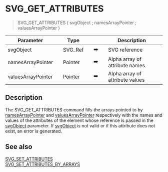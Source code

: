 <!-- SVG_GET_ATTRIBUTES ( nodeReference ; arrayNames ; arrayValues )
 -> nodeReference (Text)
 -> arrayNames (Pointer)
 -> arrayValues (Pointer)-->
# SVG_GET_ATTRIBUTES

> SVG_GET_ATTRIBUTES ( svgObject ; namesArrayPointer ; valuesArrayPointer )

| Parameter |     | Type |     |     |     | Description |     |
| --- | --- | --- | --- | --- | --- | --- | --- |
| svgObject |     | SVG_Ref |     | ➡️ |     | SVG reference |     |
| namesArrayPointer |     | Pointer |     | ➡️ |     | Alpha array of attribute names |     |
| valuesArrayPointer |     | Pointer |     | ➡️ |     | Alpha array of attribute values |     |

## Description

The SVG_GET_ATTRIBUTES command fills the arrays pointed to by [namesArrayPointer](# "Alpha array of attribute names") and [valuesArrayPointer](# "Alpha array of attribute values") respectively with the names and values of the attributes of the element whose reference is passed in the [svgObject](# "SVG reference") parameter. If [svgObject](# "SVG reference") is not valid or if this attribute does not exist, an error is generated.

## See also

[SVG_SET_ATTRIBUTES](SVG_SET_ATTRIBUTES.md)  
[SVG_SET_ATTRIBUTES_BY_ARRAYS](SVG_SET_ATTRIBUTES_BY_ARRAYS.md)
